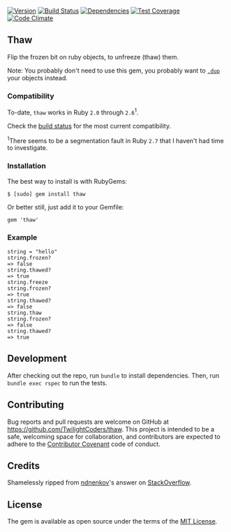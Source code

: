 [![Version      ](https://img.shields.io/gem/v/thaw.svg)](https://rubygems.org/gems/thaw)
[![Build Status ](https://travis-ci.org/TwilightCoders/thaw.svg)](https://travis-ci.org/TwilightCoders/thaw)
[![Dependencies  ](https://img.shields.io/librariesio/github/twilightcoders/thaw)](https://github.com/TwilightCoders/thaw/network/dependencies)
[![Test Coverage](https://api.codeclimate.com/v1/badges/606df1b8c3c69772a11d/test_coverage)](https://codeclimate.com/github/TwilightCoders/thaw/test_coverage)
[![Code Climate ](https://api.codeclimate.com/v1/badges/606df1b8c3c69772a11d/maintainability)](https://codeclimate.com/github/TwilightCoders/thaw/maintainability)

## Thaw

Flip the frozen bit on ruby objects, to unfreeze (thaw) them.

Note: You probably don't need to use this gem, you probably want to [`.dup`](https://www.rubyguides.com/2018/11/dup-vs-clone/) your objects instead.

### Compatibility

To-date, `thaw` works in Ruby `2.0` through `2.6`<sup>1</sup>.

Check the [build status](https://travis-ci.org/TwilightCoders/thaw) for the most current compatibility.

<sup>1</sup>There seems to be a segmentation fault in Ruby `2.7` that I haven't had time to investigate.

### Installation

The best way to install is with RubyGems:

    $ [sudo] gem install thaw

Or better still, just add it to your Gemfile:

    gem 'thaw'

### Example

    string = "hello"
    string.frozen?
    => false
    string.thawed?
    => true
    string.freeze
    string.frozen?
    => true
    string.thawed?
    => false
    string.thaw
    string.frozen?
    => false
    string.thawed?
    => true

## Development

After checking out the repo, run `bundle` to install dependencies. Then, run `bundle exec rspec` to run the tests.

## Contributing

Bug reports and pull requests are welcome on GitHub at https://github.com/TwilightCoders/thaw. This project is intended to be a safe, welcoming space for collaboration, and contributors are expected to adhere to the [Contributor Covenant](http://contributor-covenant.org) code of conduct.

## Credits

Shamelessly ripped from [ndnenkov](https://stackoverflow.com/users/2423164/ndnenkov)'s answer on [StackOverflow](https://stackoverflow.com/questions/35633367/how-to-unfreeze-an-object-in-ruby).

## License

The gem is available as open source under the terms of the [MIT License](http://opensource.org/licenses/MIT).
